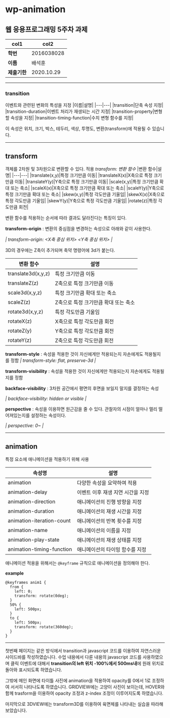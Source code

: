 # wp-animation
## 웹 응용프로그래밍 5주차 과제 
|col1|col2|
|---|---|
|**학번**|2016038028|
|**이름**|배석훈|
|**제출기한**|2020.10.29|

---

### transition
이벤트와 관련된 변화의 특성을 지정
|이름|설명|
|---|---|
|transition|단축 속성 지정|
|transition-duration|이벤트 처리가 재생되는 시간 지정|
|transition-property|변형할 속성을 지정|
|transition-timing-function|수치 변형 함수를 지정|

이 속성은 위치, 크기, 박스, 테두리, 색상, 투명도, 변환(transform)에 적용될 수 있습니다.

---

## transform
객체를 2차원 및 3차원으로 변환할 수 있다.
적용 <i>transform: 변환 함수</i>
|변환 함수|설명|
|---|---|
|translate(x,y)|특정 크기만큼 이동|
|translateX(x)|X축으로 특정 크기만큼 이동|
|translateY(y)|Y축으로 특정 크기만큼 이동|
|scale(x,y)|특정 크기만큼 확대 또는 축소|
|scaleX(x)|X축으로 특정 크기만큼 확대 또는 축소|
|scaleY(y)|Y축으로 특정 크기만큼 확대 또는 축소|
|skew(x,y)|특정 각도만큼 기울임|
|skewX(x)|X축으로 특정 각도만큼 기울임|
|skewY(y)|Y축으로 특정 각도만큼 기울임|
|rotate(z)|특정 각도만큼 회전|

변환 함수를 적용하는 순서에 따라 결과도 달라진다는 특징이 있다.

**transform-origin** : 변환의 중심점을 변경하는 속성으로 아래와 같이 사용한다.

<i>| transform-origin: <X축 중심 위치> <Y축 중심 위치> |</i>

3D의 경우에는 Z축이 추가되며 축약 명령어에 3d가 붙는다.

|변환 함수|설명|
|---|---|
|translate3d(x,y,z)|특정 크기만큼 이동|
|translateZ(z)|Z축으로 특정 크기만큼 이동|
|scale3d(x,y,z)|특정 크기만큼 확대 또는 축소|
|scaleZ(z)|Z축으로 특정 크기만큼 확대 또는 축소|
|rotate3d(x,y,z)|특정 각도만큼 기울임|
|rotateX(z)|X축으로 특정 각도만큼 회전|
|rotateZ(y)|Y축으로 특정 각도만큼 회전|
|rotateY(z)|Z축으로 특정 각도만큼 회전|

**transform-style** : 속성을 적용한 것이 자신에게만 적용되는지 자손에게도 적용될지를 정함
<i>| transform-style: flat, preserve-3d |</i>

**transform-visibility** : 속성을 적용한 것이 자신에게만 적용되는지 자손에게도 적용될지를 정함

**backface-visibility** : 3차원 공간에서 평면의 후면을 보일지 말지를 결정하는 속성

<i>| backface-visibility: hidden or visible |</i>

**perspective** : 속성을 이용하면 원근감을 줄 수 있다. 관찰자의 시점이 얼마나 멀리 떨어져있는지를 설정하는 속성이다.

<i> | perspective: 0~ | </i>

---

## animation

특정 요소에 애니메이션을 적용하기 위해 사용

|속성명|설명|
|---|---|
|animation|다양한 속성을 요약하여 적용|
|animation-delay|이벤트 이후 재생 지연 시간을 지정|
|animation-direction|애니메이션의 진행 방향을 지정|
|animation-duration|애니메이션의 재생 시간을 지정|
|animation-iteration-count|애니메이션의 반복 횟수를 지정|
|animation-name|애니메이션의 이름을 지정|
|animation-play-state|애니메이션의 재생 상태를 지정|
|animation-timing-function|애니메이션의 타이밍 함수를 지정|

애니메이션 적용을 위해서는 `@keyframe` 규칙으로 애니메이션을 정의해야 한다.

**example**

```
@keyframes anim1 { 
  from {
    left: 0;
    transform: rotate(0deg);
  }
  50% {
    left: 500px;
  }
  to {
    left: 500px;
    transform: rotate(360deg);
  }
}
```

---

첫번째 페이지는 같은 방식에서 transition과 javascript 코드를 이용하여 자연스러운 사이드바를 작성하였습니다.
수업 내용에서 다룬 내용의 javascript 코드를 사용하였으며 클릭 이벤트에 대해서
**transition의 left 위치 -100%에서 500ms내**에 원래 위치로 돌아와 표시되도록 하였습니다.

그밖에 메인 화면에 타이틀 사진에 animation을 적용하여 opacity를 0에서 1로 조정하여 서서히 나타나도록 하였습니다.
GRIDVIEW에는 고양이 사진이 보이는데, HOVER와 함께 trasform을 이용하여 opacity 조정과 z-index 조정이 이루어지도록 하였습니다.

마지막으로 3DVIEW에는 transform3D를 이용하여 육면체를 나타내는 실습을 따라해보았습니다.
